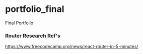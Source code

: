 # portfolio_final
Final Portfolio


### Router Research Ref's
https://www.freecodecamp.org/news/react-router-in-5-minutes/
